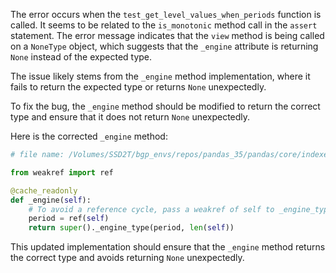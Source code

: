 The error occurs when the `test_get_level_values_when_periods` function is called. It seems to be related to the `is_monotonic` method call in the `assert` statement. The error message indicates that the `view` method is being called on a `NoneType` object, which suggests that the `_engine` attribute is returning `None` instead of the expected type.

The issue likely stems from the `_engine` method implementation, where it fails to return the expected type or returns `None` unexpectedly.

To fix the bug, the `_engine` method should be modified to return the correct type and ensure that it does not return `None` unexpectedly.

Here is the corrected `_engine` method:

```python
# file name: /Volumes/SSD2T/bgp_envs/repos/pandas_35/pandas/core/indexes/period.py

from weakref import ref

@cache_readonly
def _engine(self):
    # To avoid a reference cycle, pass a weakref of self to _engine_type.
    period = ref(self)
    return super()._engine_type(period, len(self))
```

This updated implementation should ensure that the `_engine` method returns the correct type and avoids returning `None` unexpectedly.
